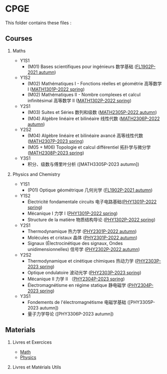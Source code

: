 # CPGE 

This folder contains these files :

## Courses

1. Maths
	- Y1S1
		- (M01) Bases scientifiques pour ingénieurs 数学基础 ([FL1902P-2021 autumn](http://moodle.speit.sjtu.edu.cn/mod/folder/view.php?id=12589))
	- Y1S2
		- (M02) Mathématiques I - Fonctions réelles et géométrie 高等数学 I ([MATH1301P-2022 spring](http://moodle.speit.sjtu.edu.cn/course/view.php?id=1002))
		- (M02) Mathématiques II - Nombre complexes et calcul infinitésimal 高等数学 II ([MATH1302P-2022 spring](http://moodle.speit.sjtu.edu.cn/course/view.php?id=1003))
	- Y2S1
		- (M03) Suites et Séries 数列和级数 ([MATH2305P-2022 autumn](http://moodle.speit.sjtu.edu.cn/course/view.php?id=1064))
		- (M04) Algèbre linéaire et bilinéaire 线性代数 ([MATH2306P-2022 autumn](http://moodle.speit.sjtu.edu.cn/course/view.php?id=1065))
	- Y2S2
		- (M04) Algèbre linéaire et bilinéaire avancé 高等线性代数 ([MATH2307P-2023 spring](http://moodle.speit.sjtu.edu.cn/course/view.php?id=1166))
		- (M05 + M06) Topologie et calcul différentiel 拓扑学与微分学 ([MATH2308P-2023 spring](http://moodle.speit.sjtu.edu.cn/course/view.php?id=1167))
	- Y3S1
		- 积分、级数与傅里叶分析 ([MATH3305P-2023 autumn])
  
1. Physics and Chemistry
	- Y1S1
		- (P01) Optique géométrique 几何光学 ([FL1902P-2021 autumn](http://moodle.speit.sjtu.edu.cn/course/view.php?id=945))
	- Y1S2
		- Électricité fondamentale circuits 电子电路基础([PHY1301P-2022 spring](http://moodle.speit.sjtu.edu.cn/course/view.php?id=1004))
		- Mécanique I 力学 I ([PHY1301P-2022 spring](http://moodle.speit.sjtu.edu.cn/course/view.php?id=1004))
		- Structure de la matière 物质结构导论 ([PHY1302P-2022 spring](http://moodle.speit.sjtu.edu.cn/course/view.php?id=1005))
	- Y2S1
		- Thermodynamique 热力学 ([PHY2301P-2022 autumn](http://moodle.speit.sjtu.edu.cn/course/view.php?id=1066))
		- Molécules et cristaux 晶体 ([PHY2301P-2022 autumn](http://moodle.speit.sjtu.edu.cn/course/view.php?id=1066))
		- Signaux (Électrocinétique des signaux, Ondes unidimensionnelles) 信号学 ([PHY2302P-2022 autumn](http://moodle.speit.sjtu.edu.cn/course/view.php?id=1068))
	- Y2S2
		- Thermodynamique et cinétique chimiques 热动力学 ([PHY2303P-2023 spring](http://moodle.speit.sjtu.edu.cn/course/view.php?id=1170))
		- Optique ondulatoire 波动光学 ([PHY2303P-2023 spring](http://moodle.speit.sjtu.edu.cn/course/view.php?id=1170))
		- Mécanique II 力学 II （[PHY2304P-2023 spring](http://moodle.speit.sjtu.edu.cn/course/view.php?id=1171))
		- Électromagnétisme en régime statique 静电磁学 ([PHY2304P-2023 spring](http://moodle.speit.sjtu.edu.cn/course/view.php?id=1171))
	- Y3S1
		- Fondements de l'électromagnétisme 电磁学基础 ([PHY3305P-2023 autumn])
		- 量子力学导论 ([PHY3306P-2023 autumn])

## Materials 

1. Livres et Exercices 
    - [Math](./Livres-et-Exercices/Math/)
    - [Physics](./Livres-et-Exercices/Physics/)

2. Livres et Matérials Utils 
